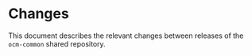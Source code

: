 # Changes

This document describes the relevant changes between releases of the
`ocm-common` shared repository.
